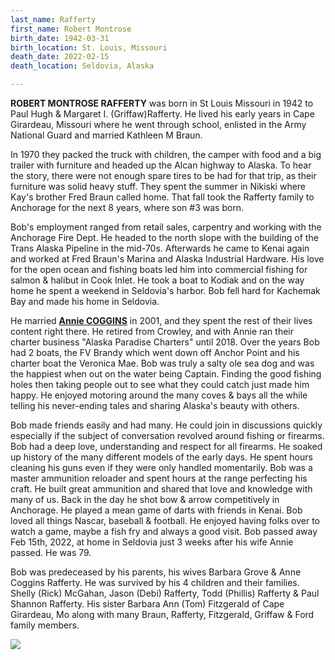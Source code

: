 ```yaml
---
last_name: Rafferty
first_name: Robert Montrose
birth_date: 1942-03-31
birth_location: St. Louis, Missouri
death_date: 2022-02-15
death_location: Seldovia, Alaska

---
```


**ROBERT MONTROSE RAFFERTY** was born in St Louis Missouri in 1942 to Paul Hugh & Margaret I. (Griffaw)Rafferty. He lived his early years in Cape Girardeau, Missouri where he went through school, enlisted in the Army National Guard and married Kathleen M Braun.

In 1970 they packed the truck with children, the camper with food and a big trailer with furniture and headed up the Alcan highway to Alaska. To hear the story, there were not enough spare tires to be had for that trip, as their furniture was solid heavy stuff. They spent the summer in Nikiski where Kay's brother Fred Braun called home. That fall took the Rafferty family to Anchorage for the next 8 years, where son #3 was born.

Bob's employment ranged from retail sales, carpentry and working with the Anchorage Fire Dept. He headed to the north slope with the building of the Trans Alaska Pipeline in the mid-70s. Afterwards he came to Kenai again and worked at Fred Braun's Marina and Alaska Industrial Hardware. His love for the open ocean and fishing boats led him into commercial fishing for salmon & halibut in Cook Inlet. He took a boat to Kodiak and on the way home he spent a weekend in Seldovia's harbor. Bob fell hard for Kachemak Bay and made his home in Seldovia.

He married [**Annie COGGINS**](./Rafferty_Anna.md) in 2001, and they spent the rest of their lives content right there. He retired from Crowley, and with Annie ran their charter business "Alaska Paradise Charters" until 2018. Over the years Bob had 2 boats, the FV Brandy which went down off Anchor Point and his charter boat the Veronica Mae. Bob was truly a salty ole sea dog and was the happiest when out on the water being Captain. Finding the good fishing holes then taking people out to see what they could catch just made him happy. He enjoyed motoring around the many coves & bays all the while telling his never-ending tales and sharing Alaska's beauty with others.

Bob made friends easily and had many. He could join in discussions quickly especially if the subject of conversation revolved around fishing or firearms. Bob had a deep love, understanding and respect for all firearms. He soaked up history of the many different models of the early days. He spent hours cleaning his guns even if they were only handled momentarily. Bob was a master ammunition reloader and spent hours at the range perfecting his craft. He built great ammunition and shared that love and knowledge with many of us. Back in the day he shot bow & arrow competitively in Anchorage. He played a mean game of darts with friends in Kenai. Bob loved all things Nascar, baseball & football. He enjoyed having folks over to watch a game, maybe a fish fry and always a good visit.  Bob passed away Feb 15th, 2022, at home in Seldovia just 3 weeks after his wife Annie passed. He was 79.

Bob was predeceased by his parents, his wives Barbara Grove & Anne Coggins Rafferty. He was survived by his 4 children and their families. Shelly (Rick) McGahan, Jason (Debi) Rafferty, Todd (Phillis) Rafferty & Paul Shannon Rafferty. His sister Barbara Ann (Tom) Fitzgerald of Cape Girardeau, Mo along with many Braun, Rafferty, Fitzgerald, Griffaw & Ford family members. 

![](../assets/images/Bob%20Rafferty%20Alaska%20Paradise%20Charters.jpg)
